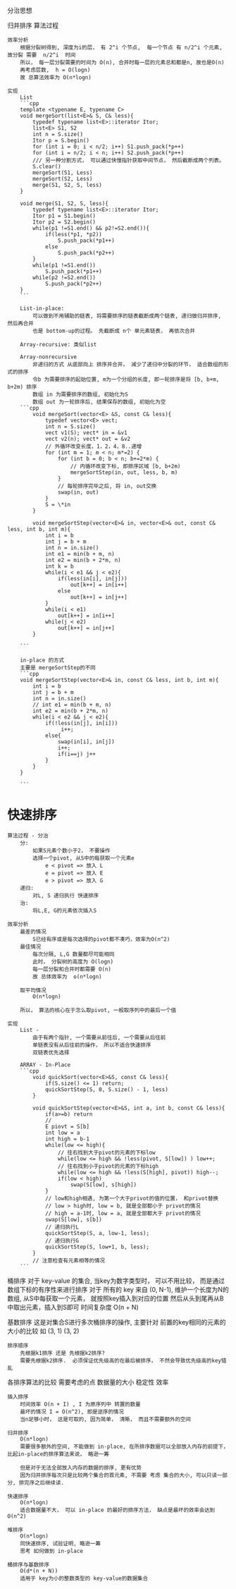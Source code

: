 分治思想

归并排序
    算法过程

    效率分析
        根据分裂树得到, 深度为i的层， 有 2^i 个节点,  每一个节点 有 n/2^i 个元素, 故分裂 需要  n/2^i  时间
        所以， 每一层分裂需要的时间为 O(n), 合并时每一层的元素总和都是n, 故也是O(n)
        再考虑层数,  h = O(logn)
        故 总算法效率为 O(n*logn)

    实现
        List
        ```cpp
        template <typename E, typename C>
        void mergeSort(list<E>& S, C& less){
            typedef typename list<E>::iterator Itor;
            list<E> S1, S2
            int n = S.size()
            Itor p = S.begin()
            for (int i = 0; i < n/2; i++) S1.push_pack(*p++)
            for (int i = n/2; i < n; i++) S2.push_pack(*p++)
            /// 另一种分割方式， 可以通过快慢指针获取中间节点， 然后截断成两个列表。
            S.clear()
            mergeSort(S1, Less)
            mergeSort(S2, Less)
            merge(S1, S2, S, less)
        }

        void merge(S1, S2, S, less){
            typedef typename list<E>::iterator Itor;
            Itor p1 = S1.begin()
            Itor p2 = S2.begin()
            while(p1 !=S1.end() && p2!=S2.end()){
                if(less(*p1, *p2))
                    S.push_pack(*p1++)
                else
                    S.push_pack(*p2++)
            }
            while(p1 !=S1.end())
                S.push_pack(*p1++)
            while(p2 !=S2.end())
                S.push_pack(*p2++)
        }
        ```

        List-in-place:
            可以做到不用辅助的链表, 将需要排序的链表截断成两个链表, 递归做归并排序, 然后再合并
            也是 bottom-up的过程。 先截断成 n个 单元素链表， 再依次合并

        Array-recursive: 类似list

        Array-nonrecursive
            非递归的方式 从底部向上 排序并合并， 减少了递归中分裂的环节， 适合数组的形式的排序
            令b 为需要排序的起始位置, m为一个分组的长度, 即一轮排序是将 [b, b+m, b+2m) 排序
            数组 in 为需要排序的数组, 初始化为S
            数组 out 为一轮排序后, 结果保存的数组, 初始化为空
        ```cpp
            void mergeSort(vector<E> &S, const C& less){
                typedef vector<E> vect;
                int n = S.size()
                vect v1(S); vect* in = &v1
                vect v2(n); vect* out = &v2
                // 外循环改变长度，1，2，4，8..递增
                for (int m = 1; m < n; m*=2) {
                    for (int b = 0; b < n; b+=2*m) {
                        // 内循环改变下标, 即排序区域 [b, b+2m)
                        mergeSortStep(in, out, less, b, m)
                    }
                    // 每轮排序完毕之后, 将 in, out交换
                    swap(in, out)
                }
                S = \*in
            }

            void mergeSortStep(vector<E>& in, vector<E>& out, const C& less, int b, int m){
                int i = b
                int j = b + m
                int n = in.size()
                int e1 = min(b + m, n)
                int e2 = min(b + 2*m, n)
                int k = b
                while(i < e1 && j < e2){
                    if(less(in[i], in[j]))
                        out[k++] = in[i++]
                    else
                        out[k++] = in[j++]
                }
                while(i < e1)
                    out[k++] = in[i++]
                while(j < e2)
                    out[k++] = in[j++]
            }

        ```

        in-place 的方式
        主要是 mergeSortStep的不同
        ```cpp
        void mergeSortStep(vector<E>& in, const C& less, int b, int m){
            int i = b
            int j = b + m
            int n = in.size()
            // int e1 = min(b + m, n)
            int e2 = min(b + 2*m, n)
            while(i < e2 && j < e2){
                if(!less(in[j], in[i]))
                     i++;
                else{
                    swap(in[i], in[j])
                    i++;
                    if(i==j) j++
                }
            }
        }

        ```

# 快速排序
    算法过程 - 分治
        分:
            如果S元素个数小于2， 不要操作
            选择一个pivot, 从S中的每获取一个元素e
                e < pivot => 放入 L
                e = pivot => 放入 E
                e > pivot => 放入 G
        递归:
            对L, S 递归执行 快速排序
        治:
            将L,E, G的元素依次插入S

    效率分析
        最差的情况
            S已经有序或是每次选择的pivot都不凑巧，效率为O(n^2)
        最佳情况
            每次分隔, L,G 数量都尽可能相同
            此时， 分裂树的高度为 O(logn)
            每一层分裂和合并时都需要 O(n)
            故 总体效率为  o(n*logn)

        取平均情况
            O(n*logn)

        所以， 算法的核心在于怎么取pivot, 一般取序列中的最后一个值

    实现
        List -
            由于有两个指针, 一个需要从前往后, 一个需要从后往前
            单链表没有从后往前的操作， 所以不适合快速排序
            双链表优先选择

        ARRAY - In-Place
        ```cpp
            void quickSort(vector<E>&S, const C& less){
                if(S.size() <= 1) return;
                quickSortStep(S, 0, S.size() - 1, less)
            }

            void quickSortStep(vector<E>&S, int a, int b, const C& less){
                if(a>=b) return
                //    
                E piovt = S[b]
                int low = a
                int high = b-1
                while(low <= high){
                    // 往右找到大于pivot的元素的下标low
                    while(low <= high && !less(pivot, S[low]) ) low++;
                    // 往右找到小于pivot的元素的下标high
                    while(low <= high && !less(S[high], pivot)) high--;
                    if(low < high)
                        swap(S[low], s[high])
                }
                // low和high相遇, 为第一个大于privot的值的位置， 和privot替换
                // low > high时, low = b, 就是全部都小于 privot的情况
                // high = a-1时, low = a, 就是全部都大于 privot的情况
                swap(S[low], s[b])
                // 递归执行L
                quickSortStep(S, a, low-1, less);
                // 递归执行G
                quickSortStep(S, low+1, b, less);
            }
            // 注意检查有元素相等的情况
        ```

桶排序
    对于 key-value 的集合, 当key为数字类型时， 可以不用比较， 而是通过数组下标的有序性来进行排序
    对于 所有的 key 来自 (0, N-1), 维护一个长度为N的数组, 从S中每获取一个元素， 就按照key插入到对应的位置
    然后从头到尾再从B中取出元素，插入到S即可
    时间复杂度
        O(n + N)

基数排序
    这是对集合S进行多次桶排序的操作, 主要针对 前置的key相同的元素的大小的比较
    如 (3, 1) (3, 2)

    排序顺序
        先根据k1排序 还是 先根据k2排序?
        需要先根据k2排序.  必须保证优先级高的在最后被排序， 不然会导致优先级高的key错乱

各排序算法的比较
    需要考虑的点
        数据量的大小
        稳定性
        效率

    插入排序
        时间效率 O(n + I) , I 为原序列中 转置的数量
        最坏的情况 I = O(n^2), 即是逆序的情况
        当n足够小时， 这是可取的, 因为简单， 清晰， 而且不需要额外的空间

    归并排序
        O(n*logn)
        需要很多额外的空间, 不能做到 in-place, 在所排序数据可以全部放入内存的前提下， 比起in-place的排序算法来说， 略逊一筹

        但是对于无法全部放入内存的数据的排序, 更有优势
        因为归并排序每次只是比较两个集合的首元素, 不需要 考虑 集合的大小, 可以只读一部分, 排完序之后继续读.

    快速排序
        O(n*logn)
        适合数据量不大， 可以 in-place 的最好的排序方法， 缺点是最坏的效率会达到O(n^2)

    堆排序
        O(n*logn)
        同快速排序, 试验证明, 略逊一筹
        思考 如何做到 in-place

    桶排序与基数排序
        O(d*(n + N))
        适用于 key为小的整数类型的 key-value的数据集合
